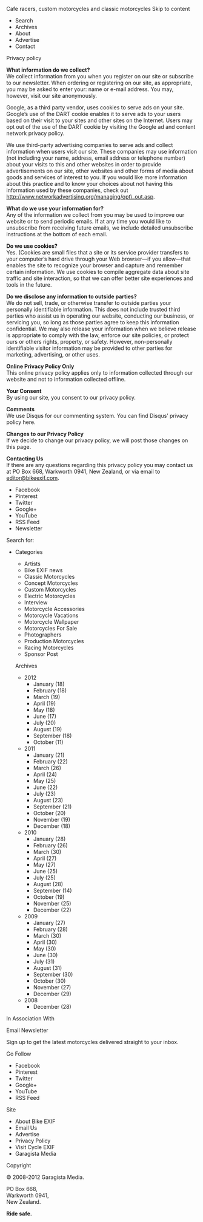 Cafe racers, custom motorcycles and classic motorcycles Skip to content

*   Search
*   Archives
*   About
*   Advertise
*   Contact

Privacy policy

**What information do we collect?**  
We collect information from you when you register on our site or subscribe to our newsletter. When ordering or registering on our site, as appropriate, you may be asked to enter your: name or e-mail address. You may, however, visit our site anonymously.

Google, as a third party vendor, uses cookies to serve ads on your site. Google’s use of the DART cookie enables it to serve ads to your users based on their visit to your sites and other sites on the Internet. Users may opt out of the use of the DART cookie by visiting the Google ad and content network privacy policy.

We use third-party advertising companies to serve ads and collect information when users visit our site. These companies may use information (not including your name, address, email address or telephone number) about your visits to this and other websites in order to provide advertisements on our site, other websites and other forms of media about goods and services of interest to you. If you would like more information about this practice and to know your choices about not having this information used by these companies, check out http://www.networkadvertising.org/managing/opt\_out.asp.

**What do we use your information for?**  
Any of the information we collect from you may be used to improve our website or to send periodic emails. If at any time you would like to unsubscribe from receiving future emails, we include detailed unsubscribe instructions at the bottom of each email.

**Do we use cookies?**  
Yes. (Cookies are small files that a site or its service provider transfers to your computer’s hard drive through your Web browser—if you allow—that enables the site to recognize your browser and capture and remember certain information. We use cookies to compile aggregate data about site traffic and site interaction, so that we can offer better site experiences and tools in the future.

**Do we disclose any information to outside parties?**  
We do not sell, trade, or otherwise transfer to outside parties your personally identifiable information. This does not include trusted third parties who assist us in operating our website, conducting our business, or servicing you, so long as those parties agree to keep this information confidential. We may also release your information when we believe release is appropriate to comply with the law, enforce our site policies, or protect ours or others rights, property, or safety. However, non-personally identifiable visitor information may be provided to other parties for marketing, advertising, or other uses.

**Online Privacy Policy Only**  
This online privacy policy applies only to information collected through our website and not to information collected offline.

**Your Consent**  
By using our site, you consent to our privacy policy.

**Comments**  
We use Disqus for our commenting system. You can find Disqus’ privacy policy here.

**Changes to our Privacy Policy**  
If we decide to change our privacy policy, we will post those changes on this page.

**Contacting Us**  
If there are any questions regarding this privacy policy you may contact us at PO Box 668, Warkworth 0941, New Zealand, or via email to editor@bikeexif.com.

*   Facebook
*   Pinterest
*   Twitter
*   Google+
*   YouTube
*   RSS Feed
*   Newsletter

Search for:

*   Categories
    
    *   Artists
    *   Bike EXIF news
    *   Classic Motorcycles
    *   Concept Motorcycles
    *   Custom Motorcycles
    *   Electric Motorcycles
    *   Interview
    *   Motorcycle Accessories
    *   Motorcycle Vacations
    *   Motorcycle Wallpaper
    *   Motorcycles For Sale
    *   Photographers
    *   Production Motorcycles
    *   Racing Motorcycles
    *   Sponsor Post
    
    Archives
    *   2012
        *   January (18)
        *   February (18)
        *   March (19)
        *   April (19)
        *   May (18)
        *   June (17)
        *   July (20)
        *   August (19)
        *   September (18)
        *   October (11)
    *   2011
        *   January (21)
        *   February (22)
        *   March (26)
        *   April (24)
        *   May (25)
        *   June (22)
        *   July (23)
        *   August (23)
        *   September (21)
        *   October (20)
        *   November (19)
        *   December (18)
    *   2010
        *   January (28)
        *   February (26)
        *   March (30)
        *   April (27)
        *   May (27)
        *   June (25)
        *   July (25)
        *   August (28)
        *   September (14)
        *   October (19)
        *   November (25)
        *   December (22)
    *   2009
        *   January (27)
        *   February (28)
        *   March (30)
        *   April (30)
        *   May (30)
        *   June (30)
        *   July (31)
        *   August (31)
        *   September (30)
        *   October (30)
        *   November (27)
        *   December (29)
    *   2008
        *   December (28)

In Association With

Email Newsletter

Sign up to get the latest motorcycles delivered straight to your inbox.

Go Follow

*   Facebook
*   Pinterest
*   Twitter
*   Google+
*   YouTube
*   RSS Feed

Site

*   About Bike EXIF
*   Email Us
*   Advertise
*   Privacy Policy
*   Visit Cycle EXIF
*   Garagista Media

Copyright

© 2008-2012 Garagista Media.

PO Box 668,  
Warkworth 0941,  
New Zealand.

**Ride safe.**
